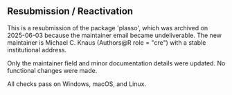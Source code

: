 ## Resubmission / Reactivation

This is a resubmission of the package 'plasso', which was archived on 2025-06-03
because the maintainer email became undeliverable. The new maintainer is
Michael C. Knaus (Authors@R role = "cre") with a stable institutional address.

Only the maintainer field and minor documentation details were updated.
No functional changes were made.

All checks pass on Windows, macOS, and Linux.